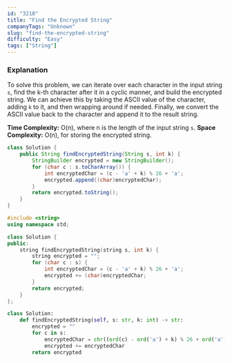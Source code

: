 ```yaml
---
id: "3210"
title: "Find the Encrypted String"
companyTags: "Unknown"
slug: "find-the-encrypted-string"
difficulty: "Easy"
tags: ["String"]
---
```


### Explanation
To solve this problem, we can iterate over each character in the input string `s`, find the k-th character after it in a cyclic manner, and build the encrypted string. We can achieve this by taking the ASCII value of the character, adding `k` to it, and then wrapping around if needed. Finally, we convert the ASCII value back to the character and append it to the result string.

**Time Complexity:** O(n), where n is the length of the input string `s`.
**Space Complexity:** O(n), for storing the encrypted string.
```java
class Solution {
    public String findEncryptedString(String s, int k) {
        StringBuilder encrypted = new StringBuilder();
        for (char c : s.toCharArray()) {
            int encryptedChar = (c - 'a' + k) % 26 + 'a';
            encrypted.append((char)encryptedChar);
        }
        return encrypted.toString();
    }
}
```

```cpp
#include <string>
using namespace std;

class Solution {
public:
    string findEncryptedString(string s, int k) {
        string encrypted = "";
        for (char c : s) {
            int encryptedChar = (c - 'a' + k) % 26 + 'a';
            encrypted += (char)encryptedChar;
        }
        return encrypted;
    }
};
```

```python
class Solution:
    def findEncryptedString(self, s: str, k: int) -> str:
        encrypted = ""
        for c in s:
            encryptedChar = chr((ord(c) - ord('a') + k) % 26 + ord('a'))
            encrypted += encryptedChar
        return encrypted
```